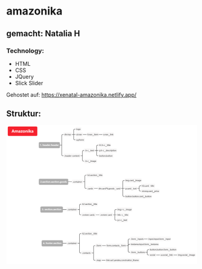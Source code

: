 # amazonika
## gemacht: Natalia H
### Technology:
- HTML
- CSS
- JQuery
- Slick Slider



Gehostet auf: https://xenatal-amazonika.netlify.app/

## Struktur:
![Mindmap der Struktur](/Amazonika.png)
